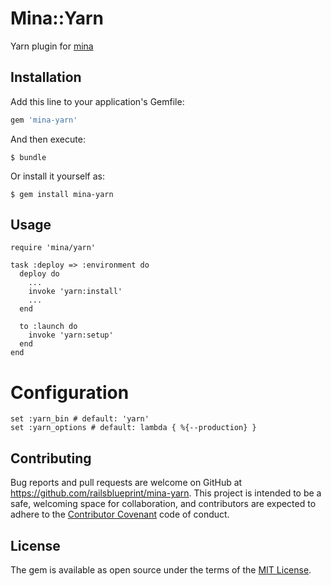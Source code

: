 # Mina::Yarn

Yarn plugin for [mina](https://github.com/mina-deploy/mina)

## Installation

Add this line to your application's Gemfile:

```ruby
gem 'mina-yarn'
```

And then execute:

    $ bundle

Or install it yourself as:

    $ gem install mina-yarn

## Usage

    require 'mina/yarn'

    task :deploy => :environment do
      deploy do
        ...
        invoke 'yarn:install'
        ...
      end

      to :launch do
        invoke 'yarn:setup'
      end
    end

# Configuration

    set :yarn_bin # default: 'yarn'
    set :yarn_options # default: lambda { %{--production} }

## Contributing

Bug reports and pull requests are welcome on GitHub at https://github.com/railsblueprint/mina-yarn. This project is intended to be a safe, welcoming space for collaboration, and contributors are expected to adhere to the [Contributor Covenant](http://contributor-covenant.org) code of conduct.

## License

The gem is available as open source under the terms of the [MIT License](http://opensource.org/licenses/MIT).
